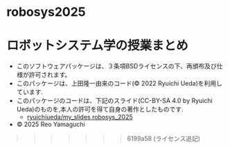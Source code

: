 # robosys2025
ロボットシステム学の授業まとめ
=====
- このソフトウェアパッケージは、３条項BSDライセンスの下、再頒布及び仕様が許可されます。
- このパッケージは、上田隆一由来のコード(© 2022 Ryuichi Ueda)を利用しています.
- このパッケージのコードは、下記のスライド(CC-BY-SA 4.0 by Ryuichi Ueda)のものを,本人の許可を得て自身の著作としたものです.
    - [ryuichiueda/my_slides robosys_2025](https://github.com/ryuichiueda/slides_marp/tree/master/prob_robotics_2025)
- © 2025 Reo Yamaguchi
>>>>>>> 6199a58 (ライセンス追記)
